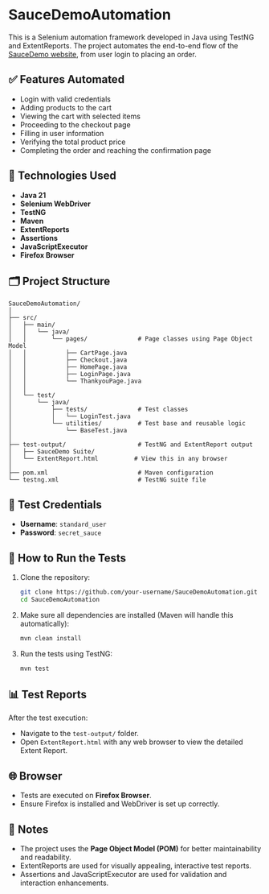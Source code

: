 
# SauceDemoAutomation

This is a Selenium automation framework developed in Java using TestNG and ExtentReports. The project automates the end-to-end flow of the [SauceDemo website](https://www.saucedemo.com/), from user login to placing an order.

## ✅ Features Automated

- Login with valid credentials
- Adding products to the cart
- Viewing the cart with selected items
- Proceeding to the checkout page
- Filling in user information
- Verifying the total product price
- Completing the order and reaching the confirmation page

## 🧰 Technologies Used

- **Java 21**
- **Selenium WebDriver**
- **TestNG**
- **Maven**
- **ExtentReports**
- **Assertions**
- **JavaScriptExecutor**
- **Firefox Browser**

## 🗂️ Project Structure

```
SauceDemoAutomation/
│
├── src/
│   ├── main/
│   │   └── java/
│   │       └── pages/              # Page classes using Page Object Model
│   │           ├── CartPage.java
│   │           ├── Checkout.java
│   │           ├── HomePage.java
│   │           ├── LoginPage.java
│   │           └── ThankyouPage.java
│   │
│   └── test/
│       └── java/
│           ├── tests/              # Test classes
│           │   └── LoginTest.java
│           └── utilities/          # Test base and reusable logic
│               └── BaseTest.java
│
├── test-output/                    # TestNG and ExtentReport output
│   ├── SauceDemo Suite/
│   └── ExtentReport.html          # View this in any browser
│
├── pom.xml                         # Maven configuration
└── testng.xml                      # TestNG suite file
```

## 🔐 Test Credentials

- **Username**: `standard_user`  
- **Password**: `secret_sauce`

## 🚀 How to Run the Tests

1. Clone the repository:
   ```bash
   git clone https://github.com/your-username/SauceDemoAutomation.git
   cd SauceDemoAutomation
   ```

2. Make sure all dependencies are installed (Maven will handle this automatically):
   ```bash
   mvn clean install
   ```

3. Run the tests using TestNG:
   ```bash
   mvn test
   ```

## 📊 Test Reports

After the test execution:

- Navigate to the `test-output/` folder.
- Open `ExtentReport.html` with any web browser to view the detailed Extent Report.

## 🌐 Browser

- Tests are executed on **Firefox Browser**.
- Ensure Firefox is installed and WebDriver is set up correctly.

## 📌 Notes

- The project uses the **Page Object Model (POM)** for better maintainability and readability.
- ExtentReports are used for visually appealing, interactive test reports.
- Assertions and JavaScriptExecutor are used for validation and interaction enhancements.
 
